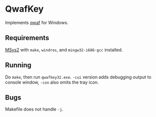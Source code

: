 QwafKey
=======

Implements [qwaf](https://github.com/forgottenswitch/qwaf) for Windows.

Requirements
------------
[MSys2](https://msys2.github.io) with `make`, `windres`, and `mingw32-i686-gcc` installed.

Running
-------
Do `make`, then run `qwafkey32.exe`.
`-cui` version adds debugging output to console window, `-con` also omits the tray icon.

Bugs
----
Makefile does not handle `-j`.
